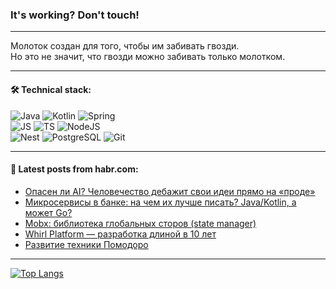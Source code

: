 ### It's working? Don't touch!

---
Молоток создан для того, чтобы им забивать гвозди. <br>
Но это не значит, что гвозди можно забивать только молотком.

---

#### 🛠️ Technical stack:

![Java](https://img.shields.io/badge/Java-informational?logo=Oracle&style=flat&logoColor=white&color=FF4500)
![Kotlin](https://img.shields.io/badge/Kotlin-informational?logo=Kotlin&style=flat&logoColor=white&color=774D97)
![Spring](https://img.shields.io/badge/SpringBoot-informational?logo=SpringBoot&style=flat&logoColor=white&color=6DB33F) <br>
![JS](https://img.shields.io/badge/JS-informational?logo=javaScript&style=flat&logoColor=black&color=F7Df1E)
![TS](https://img.shields.io/badge/TypeScript-informational?logo=typeScript&style=flat&logoColor=black&color=0667A8)
![NodeJS](https://img.shields.io/badge/NodeJS-informational?logo=node.js&style=flat&logoColor=white&color=70A760) <br>
![Nest](https://img.shields.io/badge/NestJS-informational?logo=NestJS&style=flat&logoColor=white&color=E0234E)
![PostgreSQL](https://img.shields.io/badge/PostgreSQL-informational?logo=PostgreSQL&style=flat&logoColor=white&color=DAA520)
![Git](https://img.shields.io/badge/Git-informational?logo=git&style=flat&logoColor=white&color=778899)

___

#### 💬 Latest posts from habr.com:

<!-- BLOG-POST-LIST:START -->
- [Опасен ли AI? Человечество дебажит свои идеи прямо на «проде»](https://habr.com/ru/articles/723048/?utm_source=habrahabr&utm_medium=rss&utm_campaign=723048)
- [Микросервисы в банке: на чем их лучше писать? Java/Kotlin, а может Go?](https://habr.com/ru/companies/rshb/articles/747898/?utm_source=habrahabr&utm_medium=rss&utm_campaign=747898)
- [Mobx: библиотека глобальных сторов &lpar;state manager&rpar;](https://habr.com/ru/articles/747884/?utm_source=habrahabr&utm_medium=rss&utm_campaign=747884)
- [Whirl Platform — разработка длиной в 10 лет](https://habr.com/ru/articles/747876/?utm_source=habrahabr&utm_medium=rss&utm_campaign=747876)
- [Развитие техники Помодоро](https://habr.com/ru/articles/747872/?utm_source=habrahabr&utm_medium=rss&utm_campaign=747872)
<!-- BLOG-POST-LIST:END -->

---
[![Top Langs](https://github-readme-stats-git-master-advtsetting-gmailcom.vercel.app/api/top-langs/?username=zloylis&langs_count=10&hide_title=false&title_color=e6edf3&size_weight=0.5&count_weight=0.5&layout=compact&hide_border=true&theme=dracula)](https://github.com/zloylis)

<!-- ![GitHub stats](https://github-readme-stats-git-master-advtsetting-gmailcom.vercel.app/api?username=zloylis&show_icons=true&hide_border=true&theme=dracula&hide_title=true&include_all_commits=true&count_private=true&hide=contribs&hide_rank=true) -->
